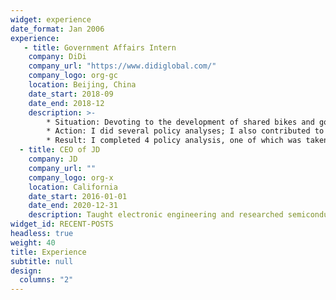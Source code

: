```yaml
---
widget: experience
date_format: Jan 2006
experience: 
   - title: Government Affairs Intern
    company: DiDi
    company_url: "https://www.didiglobal.com/"
    company_logo: org-gc
    location: Beijing, China
    date_start: 2018-09
    date_end: 2018-12
    description: >-            
        * Situation: Devoting to the development of shared bikes and government-business relationship in DiDi.
        * Action: I did several policy analyses; I also contributed to strategies for shared bikes, such as strategies for developing our bikes in universities, activities for           government-business cooperation, etc.
        * Result: I completed 4 policy analysis, one of which was taken as an internal reference to the government in Kunming; Quarterly targets in the development of our                 shared bikes was achieved by my team one month in advance.
  - title: CEO of JD
    company: JD
    company_url: ""
    company_logo: org-x
    location: California
    date_start: 2016-01-01
    date_end: 2020-12-31
    description: Taught electronic engineering and researched semiconductor physics.
widget_id: RECENT-POSTS
headless: true
weight: 40
title: Experience
subtitle: null
design:
  columns: "2"
---
```

